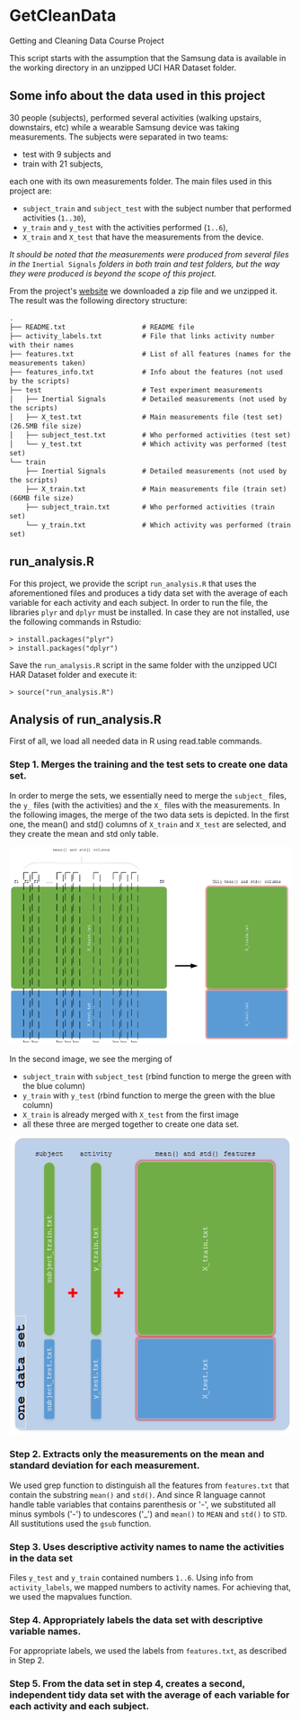 # GetCleanData
Getting and Cleaning Data Course Project

This script starts with the assumption that the Samsung data is available
in the working directory in an unzipped UCI HAR Dataset folder.

## Some info about the data used in this project ##
30 people (subjects), performed several activities (walking upstairs, downstairs, etc) while a wearable
Samsung device was taking measurements. The subjects were separated in two teams:

* test with 9 subjects and
* train with 21 subjects,

each one with its own measurements folder.
The main files used in this project are:

* `subject_train` and `subject_test` with the subject number that performed activities (`1..30`),
* `y_train` and `y_test` with the activities performed (`1..6`),
* `X_train` and `X_test` that have the measurements from the device.

*It should be noted that the measurements were produced from several files in the* `Inertial Signals` *folders
in both train and test folders, but the way they were produced is beyond the scope of this project.*

From the project's [website](https://class.coursera.org/getdata-011/human_grading/view/courses/973498/assessments/3/submissions) we downloaded a zip file and we unzipped it.
The result was the following directory structure:

    .
    ├── README.txt                   # README file
    ├── activity_labels.txt          # File that links activity number with their names
    ├── features.txt                 # List of all features (names for the measurements taken)
    ├── features_info.txt            # Info about the features (not used by the scripts)
    ├── test                         # Test experiment measurements
    │   ├── Inertial Signals         # Detailed measurements (not used by the scripts)
    │   ├── X_test.txt               # Main measurements file (test set) (26.5MB file size)
    │   ├── subject_test.txt         # Who performed activities (test set)
    │   └── y_test.txt               # Which activity was performed (test set)
    └── train
        ├── Inertial Signals         # Detailed measurements (not used by the scripts)
        ├── X_train.txt              # Main measurements file (train set) (66MB file size)
        ├── subject_train.txt        # Who performed activities (train set)
        └── y_train.txt              # Which activity was performed (train set)

## run_analysis.R ##

For this project, we provide the script `run_analysis.R` that uses the aforementioned files and produces a tidy data set with the average of each variable for each activity and each subject. In order to run the file, the libraries `plyr` and `dplyr` must be installed. In case they are not installed, use the following commands in Rstudio:

    > install.packages("plyr")
    > install.packages("dplyr")

Save the `run_analysis.R` script in the same folder with the unzipped UCI HAR Dataset folder and execute it:

	> source("run_analysis.R")

## Analysis of run_analysis.R ##

First of all, we load all needed data in R using read.table commands.

### Step 1. Merges the training and the test sets to create one data set. ###
In order to merge the sets, we essentially need to merge the `subject_` files, the `y_` files (with the activities)
and the `X_` files with the measurements. In the following images, the merge of the two data sets is depicted.
In the first one, the mean() and std() columns of `X_train` and `X_test` are selected, and they create the mean and std
only table.



![X](https://raw.githubusercontent.com/sotirop/GetCleanData/master/X.png)

In the second image, we see the merging of

* `subject_train` with `subject_test` (rbind function to merge the green with the blue column)
* `y_train` with `y_test` (rbind function to merge the green with the blue column)
* `X_train` is already merged with `X_test` from the first image
* all these three are merged together to create one data set.

![one data set](https://raw.githubusercontent.com/sotirop/GetCleanData/master/one_data_set.png)


### Step 2. Extracts only the measurements on the mean and standard deviation for each measurement. ###
We used grep function to distinguish all the features from `features.txt` that contain the substring `mean()` and `std()`.
And since R language cannot handle table variables that contains parenthesis or '-',
we substituted all minus symbols ('-') to undescores ('_') and `mean()` to `MEAN` and `std()` to `STD`.
All sustitutions used the `gsub` function.

### Step 3. Uses descriptive activity names to name the activities in the data set ###
Files `y_test` and `y_train` contained numbers `1..6`. Using info from `activity_labels`,
we mapped numbers to activity names. For achieving that, we used the mapvalues function.

### Step 4. Appropriately labels the data set with descriptive variable names. ###
For appropriate labels, we used the labels from `features.txt`, as described in Step 2.

### Step 5. From the data set in step 4, creates a second, independent tidy data set with the average of each variable for each activity and each subject. ###


